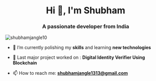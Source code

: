 <h1 align="center">Hi 👋, I'm Shubham</h1>
<h3 align="center">A passionate developer from India</h3>
<p align="left"> <img src="https://komarev.com/ghpvc/?username=shubhamjangle10&color=00ff00" alt="shubhamjangle10" /> </p>

- 🌱 I’m currently polishing my **skills** and learning **new technologies**

- 🔭 Last major project worked on : **Digital Identity Verifier Using Blockchain**

- 📫 How to reach me: **shubhamjangle1313@gmail.com**

<!--
**shubhamjangle10/shubhamjangle10** is a ✨ _special_ ✨ repository because its `README.md` (this file) appears on your GitHub profile.

Here are some ideas to get you started:

- 🔭 I’m currently working on ...
- 🌱 I’m currently learning ...
- 👯 I’m looking to collaborate on ...
- 🤔 I’m looking for help with ...
- 💬 Ask me about ...
- 📫 How to reach me: ...
- 😄 Pronouns: ...
- ⚡ Fun fact: ...
-->
